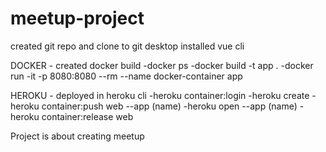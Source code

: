 # meetup-project

created git repo and clone to git desktop 
installed vue cli 

DOCKER - created docker build 
-docker ps
-docker build -t app .
-docker run -it -p 8080:8080 --rm --name docker-container app

HEROKU - deployed in heroku cli
-heroku container:login
-heroku create
-heroku container:push web --app (name)
-heroku open --app (name)
-heroku container:release web

Project is about creating meetup
